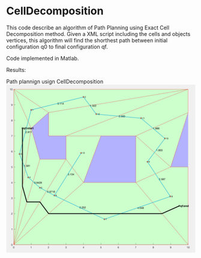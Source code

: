 # CellDecomposition
This code describe an algorithm of Path Planning using Exact Cell Decomposition method. 
Given a XML script including the cells and objects vertices, this algorithm will find the shorthest path between initial configuration q0 to final configuration qf. 

Code implemented in Matlab.

Results:

Path plannign usign CellDecomposition
![alt text](https://raw.githubusercontent.com/JoseBarreiros/CellDecomposition/master/Media/cell_decom.png)



